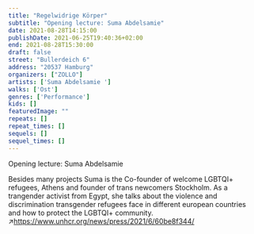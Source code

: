 ```yaml
---
title: "Regelwidrige Körper"
subtitle: "Opening lecture: Suma Abdelsamie"
date: 2021-08-28T14:15:00
publishDate: 2021-06-25T19:40:36+02:00
end: 2021-08-28T15:30:00
draft: false
street: "Bullerdeich 6"
address: "20537 Hamburg"
organizers: ["ZOLLO"]
artists: ['Suma Abdelsamie ']
walks: ['Ost']
genres: ['Performance']
kids: []
featuredImage: ""
repeats: []
repeat_times: []
sequels: []
sequel_times: []
---
```


Opening lecture: Suma Abdelsamie

Besides many projects Suma is the Co-founder of welcome LGBTQI+ refugees, Athens and founder of trans newcomers Stockholm. As a trangender activist from Egypt, she talks about the violence and discrimination transgender refugees face in different european countries and how to protect the LGBTQI+ community. ↗https://www.unhcr.org/news/press/2021/6/60be8f344/